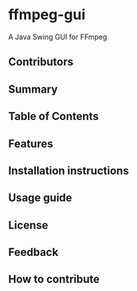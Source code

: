 # ffmpeg-gui
A Java Swing GUI for FFmpeg
## Contributors

## Summary

## Table of Contents

## Features

## Installation instructions

## Usage guide

## License

## Feedback

## How to contribute